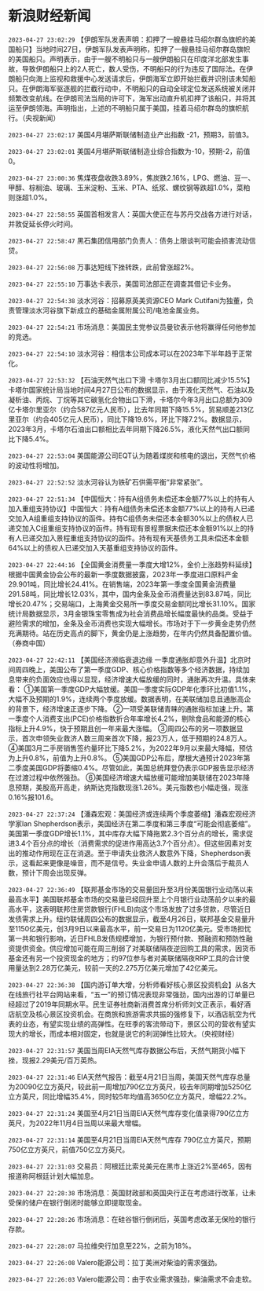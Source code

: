 # 新浪财经新闻
`2023-04-27 23:02:29` 【伊朗军队发表声明：扣押了一艘悬挂马绍尔群岛旗帜的美国船只】当地时间27日，伊朗军队发表声明称，扣押了一艘悬挂马绍尔群岛旗帜的美国船只。声明表示，由于一艘不明船只与一艘伊朗船只在印度洋北部发生事故，导致伊朗船只上的2人死亡，数人受伤，不明船只的行为违反了国际法。在伊朗船只向海上监视和救援中心发送请求后，伊朗海军立即开始拦截并识别该未知船只。在伊朗海军驱逐舰的拦截行动中，不明船只的自动全球定位发送系统被关闭并频繁改变航线。在伊朗司法当局的许可下，海军出动直升机扣押了该船只，并将其运至伊朗领海。声明指出，上述的不明船只属于美国，挂着马绍尔群岛的旗帜航行。（央视新闻）

`2023-04-27 23:02:17` 美国4月堪萨斯联储制造业产出指数 -21，预期3，前值3。

`2023-04-27 23:02:01` 美国4月堪萨斯联储制造业综合指数为-10，预期-2，前值0。

`2023-04-27 23:00:36` 焦煤夜盘收跌3.89%，焦炭跌2.16%，LPG、燃油、豆一、甲醇、棕榈油、玻璃、玉米淀粉、玉米、PTA、纸浆、螺纹钢等跌超1.0%，菜粕则涨超1.0%。

`2023-04-27 22:58:55` 英国首相发言人：英国大使正在与苏丹交战各方进行对话，并敦促延长停火时间。

`2023-04-27 22:58:47` 黑石集团信用部门负责人：债务上限谈判可能会损害流动信贷。

`2023-04-27 22:56:08` 万事达短线下挫转跌，此前曾涨超2%。

`2023-04-27 22:55:10` 万事达卡表示，美国司法部正在调查其借记卡业务。

`2023-04-27 22:54:38` 淡水河谷：招募原英美资源CEO Mark Cutifani为独董，负责管理淡水河谷旗下新成立的基础金属附属公司/电池金属业务。

`2023-04-27 22:54:21` 市场消息：美国民主党参议员曼钦表示他将赢得任何他参加的竞选。

`2023-04-27 22:54:10` 淡水河谷：相信本公司成本可以在2023年下半年趋于正常化。

`2023-04-27 22:53:32`   【石油天然气出口下滑 卡塔尔3月出口额同比减少15.5%】卡塔尔国家统计局当地时间4月27日公布的数据显示，由于液化天然气、石油以及凝析油、丙烷、丁烷等其它碳氢化合物出口下滑，卡塔尔今年3月出口总额为309亿卡塔尔里亚尔（约合587亿元人民币），比去年同期下降15.5%，贸易顺差213亿里亚尔（约合405亿元人民币），同比下降19.6%，环比下降7.2%。数据显示，2023年3月，卡塔尔石油出口额相比去年同期下降26.5%，液化天然气出口额同比下降5.4%。

`2023-04-27 22:53:04` 美国能源公司EQT认为随着煤炭和核电的退出，天然气价格的波动性将增加。

`2023-04-27 22:52:52` 淡水河谷认为铁矿石供需平衡“非常紧张”。

`2023-04-27 22:51:34` 【中国恒大：持有A组债务未偿还本金额77%以上的持有人加入重组支持协议】中国恒大：持有A组债务未偿还本金额77%以上的持有人已递交加入A组重组支持协议的函件。持有C组债务未偿还本金额30%以上的债权人已递交加入C组重组支持协议的函件。持有现有景程票据未偿还本金额91%以上的持有人已递交加入景程重组支持协议的函件。持有现有天基债务工具未偿还本金额64%以上的债权人已递交加入天基重组支持协议的函件。

`2023-04-27 22:44:16` 【全国黄金消费量一季度大增12%，金价上涨趋势料延续】根据中国黄金协会公布的最新一季度数据披露，2023年一季度进口原料产金29.901吨，同比增长24.41%。在销售端，2023年第一季度全国黄金消费量291.58吨，同比增长12.03%，其中，国内金条及金币消费量达到83.87吨，同比增长20.47%；交易端口，上海黄金交易所一季度交易金额同比增长31.10%。国家统计局数据显示，3月金银珠宝零售成为社会消费品增长幅度最快的品类。受益于避险需求的增加，金条及金币消费也实现大幅增长。市场对于下一步黄金走势仍然充满期待。站在历史高点的脚下，黄金仍是上涨趋势，在年内仍然具备配置价值。（券商中国）

`2023-04-27 22:42:11`   【美国经济濒临衰退边缘 一季度通胀却意外升温】北京时间周四晚上，美国公布了第一季度GDP、核心价格指数等多个经济数据，持续加息带来的负面效应也得以显现，经济增速大幅放缓的同时，通胀再次升温。具体来看：
①美国第一季度GDP大幅放缓。美国一季度实际GDP年化季环比初值1.1%，大幅不及预期的1.9%，连续两个季度放缓。数据表明，在美联储加息且通胀高企的背景下，经济增速正逐步下降。
②一项受美联储青睐的通胀指标加速上升。第一季度个人消费支出(PCE)价格指数折合年率增长4.2%，剔除食品和能源的核心指标上升4.9%，快于预期且创一年来最大涨幅。
③周四公布的另一项数据显示，首次申领失业救济人数三周来首次下降，报23万人，低于预期的24.8万人。
④美国3月二手房销售签约量环比下降5.2%，为2022年9月以来最大降幅，预估为上升0.8%，前值为上升0.8%。
⑤美国GDP公布后，摩根大通预计2023年第二季度美国GDP将萎缩0.4%。尽管如此，美国总统拜登仍表示GDP报告显示经济在过渡过程中依然强劲。
⑥美国经济增速大幅放缓可能增加美联储在2023年降息预期，美股高开高走，纳斯达克指数现涨1.26%。美元指数也小幅走强，现涨0.16%报101.6。

`2023-04-27 22:37:24` 【潘森宏观：美国经济或连续两个季度萎缩】潘森宏观经济学家lan Shepherdson表示，美国经济在第二季度和第三季度“可能会彻底萎缩”。美国第一季度GDP增长1.1%，其中库存大幅下降拖累2.3个百分点的增长，需求促进3.4个百分点的增长（消费需求的促进作用高达3.7个百分点）。但这些因素对支出的推动作用现在正在消退。至于申请失业救济人数意外下降，Shepherdson表示，这看起来更像是噪音，而不是信号。失业金申请人数的上升会落后于裁员人数，预计下周会出现反弹。

`2023-04-27 22:36:49`   【联邦基金市场的交易量回升至3月份美国银行业动荡以来最高水平】美国联邦基金市场的交易量已经回升至上个月银行业动荡前夕以来的最高水平，这表明联邦住房贷款银行(FHLB)向这个市场发放了过多贷款，尽管近日发债需求上升。纽约联储周四公布的数据显示，截至4月26日，联邦基金交易量升至1150亿美元，创3月9日以来最高水平，前一交易日为1120亿美元。受市场担忧第一共和银行影响，近日FHLB发债规模增加，为银行预付款、预融资和预防性融资提供资金。供应增加可能在周三削弱了对美联储隔夜逆回购工具的需求，因货币基金还有另一个投资现金的地方；约97位参与者对美联储隔夜RRP工具的合计使用量达到2.28万亿美元，较前一天的2.275万亿美元增加了42亿美元。

`2023-04-27 22:36:38` 【国内游订单大增，分析师看好核心景区投资机会】从各大在线旅行社平台网站来看，“五一”的预订情况表现非常强劲，国内出游的订单量已经超过了2019年同期水平。民生证券社商新消费首席分析师刘文正表示，看好酒店航空及核心景区投资机会。在商旅和旅游需求共振的强修复下，以酒店航空为代表的业态，有望实现业绩的高弹性。在旺季的客流带动下，景区公司的营收有望实现大的增长，而成本相对固定，也就是说它的利润弹性比较大。（央视财经）

`2023-04-27 22:31:57` 美国当周EIA天然气库存数据公布后，天然气期货小幅下挫，现报2.29美元/百万英热。

`2023-04-27 22:31:46` EIA天然气报告：截至4月21日当周，美国天然气库存总量为20090亿立方英尺，较此前一周增加790亿立方英尺，较去年同期增加5250亿立方英尺，同比增幅35.4%，同时较5年均值高3650亿立方英尺，增幅22.2%。

`2023-04-27 22:31:24` 美国至4月21日当周EIA天然气库存变化值录得790亿立方英尺，为2022年11月4日当周以来最大增幅。

`2023-04-27 22:31:14` 美国至4月21日当周EIA天然气库存 790亿立方英尺，预期750亿立方英尺，前值750亿立方英尺。

`2023-04-27 22:31:03` 交易员：阿根廷比索兑美元在黑市上涨近2%至465，因有报道称阿根廷计划大幅加息。

`2023-04-27 22:28:38` 市场消息：英国财政部和英国央行正在考虑进行改革，让未受保的储户在银行倒闭时能够立即提取现金。

`2023-04-27 22:28:26` 市场消息：在硅谷银行倒闭后，英国考虑改革无保险的银行存款。

`2023-04-27 22:28:07` 马拉维央行加息至22%，之前为18%。

`2023-04-27 22:26:08` Valero能源公司：拉丁美洲对柴油的需求强劲。

`2023-04-27 22:26:03` Valero能源公司：由于农业需求强劲，柴油需求不会走软。

